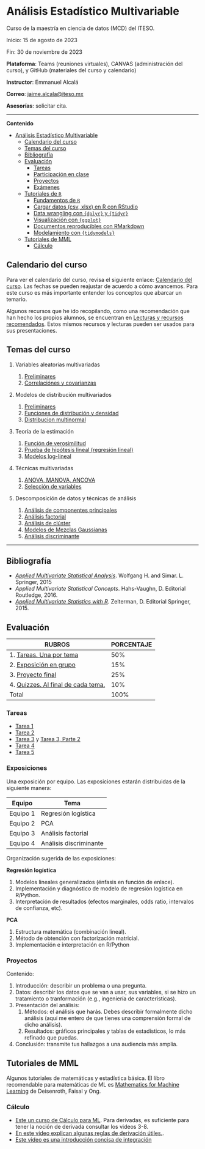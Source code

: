 # Análisis Estadístico Multivariable

Curso de la maestría en ciencia de datos (MCD) del ITESO.

Inicio: 15 de agosto de 2023

Fin: 30 de noviembre de 2023

**Plataforma**: Teams (reuniones virtuales), CANVAS (administración del curso), y GitHub (materiales del curso y calendario)

**Instructor**: Emmanuel Alcalá

**Correo**: <jaime.alcala@iteso.mx>

**Asesorías**: solicitar cita.

---

**Contenido**

- [Análisis Estadístico Multivariable](#análisis-estadístico-multivariable)
  - [Calendario del curso](#calendario-del-curso)
  - [Temas del curso](#temas-del-curso)
  - [Bibliografía](#bibliografía)
  - [Evaluación](#evaluación)
    - [Tareas](#tareas)
    - [Participación en clase](#participación-en-clase)
    - [Proyectos](#proyectos)
    - [Exámenes](#exámenes)
  - [Tutoriales de `R`](#tutoriales-de-r)
    - [Fundamentos de `R`](#fundamentos-de-r)
    - [Cargar datos (csv, xlsx) en R con RStudio](#cargar-datos-csv-xlsx-en-r-con-rstudio)
    - [Data wrangling con `{dplyr}` y `{tidyr}`](#data-wrangling-con-dplyr-y-tidyr)
    - [Visualización con `{ggplot}`](#visualización-con-ggplot)
    - [Documentos reproducibles con RMarkdown](#documentos-reproducibles-con-rmarkdown)
    - [Modelamiento con `{tidymodels}`](#modelamiento-con-tidymodels)
  - [Tutoriales de MML](#tutoriales-de-mml)
    - [Cálculo](#cálculo)

## Calendario del curso

Para ver el calendario del curso, revisa el siguiente enlace: [Calendario del curso](calendario_del_curso.md). Las fechas se pueden reajustar de acuerdo a cómo avancemos. Para este curso es más importante entender los conceptos que abarcar un temario.

Algunos recursos que he ido recopilando, como una recomendación que han hecho los propios alumnos, se encuentran en [Lecturas y recursos recomendados](lecturas_recursos.md). Estos mismos recursos y lecturas pueden ser usados para sus presentaciones.

## Temas del curso

1. Variables aleatorias multivariadas
   1. [Preliminares](https://nbviewer.org/github/jealcalat/AEM-ITESO/blob/main/tema_1/0-variables_cuantitativas.ipynb)
   2. [Correlaciónes y covarianzas](https://nbviewer.org/github/jealcalat/AEM-ITESO/blob/main/tema_1/1.1_correlaciones_covarianzas.ipynb)

2. Modelos de distribución multivariados
   
   1. [Preliminares](https://nbviewer.org/github/jealcalat/AEM-ITESO/blob/main/tema_2/2.0_preliminares.ipynb)
   2. [Funciones de distribución y densidad](https://nbviewer.org/github/jealcalat/AEM-ITESO/blob/main/tema_2/2.1_funciones_distribucion_densidad.ipynb)
   3. [Distribucion multinormal](https://nbviewer.org/github/jealcalat/AEM-ITESO/blob/main/tema_2/2.2_distribucion_multinormal.ipynb)

3. Teoría de la estimación

   1. [Función de verosimilitud](https://nbviewer.org/github/jealcalat/AEM-ITESO/blob/main/tema_3/3.1_funcion_verosimilitud_Vpython.ipynb)
   <!-- 2. [Prueba de verosimilitud](https://nbviewer.org/github/jealcalat/AEM-ITESO/blob/main/3_teoria_de_estimacion/3.2_prueba_verosimilitud.ipynb) -->
   2. [Prueba de hipótesis lineal (regresión lineal)](https://nbviewer.org/github/jealcalat/AEM-ITESO/blob/main/tema_3/3.3_prueba_hipotesis_lineal_Vpython.ipynb)
   3. [Modelos log-lineal](https://nbviewer.org/github/jealcalat/AEM-ITESO/blob/main/4_tecnicas_multivariadas/4.2_modelos_log-lineal.ipynb)
   <!-- 4. [Regresión logística](https://nbviewer.org/github/jealcalat/AEM-ITESO/blob/main/3_teoria_de_estimacion/3.4_regresion_logistica.ipynb) -->

4. Técnicas multivariadas

   1. [ANOVA, MANOVA, ANCOVA](https://nbviewer.org/github/jealcalat/AEM-ITESO/blob/main/4_tecnicas_multivariadas/4.1_anova_manova_ancova.ipynb)
   2. [Selección de variables](https://nbviewer.org/github/jealcalat/AEM-ITESO/blob/main/4_tecnicas_multivariadas/4.3_seleccion_de_variables)

5. Descomposición de datos y técnicas de análisis

   1. [Análisis de componentes principales](https://nbviewer.org/github/jealcalat/AEM-ITESO/blob/main/5_descomposicion_datos_tecnicas/5.1_analisis_de_componentes_principales.ipynb)
   2. [Análisis factorial](https://nbviewer.org/github/jealcalat/AEM-ITESO/blob/main/5_descomposicion_datos_tecnicas/5.2_analisis_factorial.ipynb)
   3. [Análisis de clúster](https://nbviewer.org/github/jealcalat/AEM-ITESO/blob/main/5_descomposicion_datos_tecnicas/5.3_analisis_de_cluster.ipynb)
   4. [Modelos de Mezclas Gaussianas]()
   5. [Análisis discriminante](https://nbviewer.org/github/jealcalat/AEM-ITESO/blob/main/5_descomposicion_datos_tecnicas/5.4_analisis_discriminante.ipynb)

---

## Bibliografía

- [_Applied Multivariate Statistical Analysis_](https://link.springer.com/content/pdf/10.1007/978-3-662-45171-7.pdf). Wolfgang H. and Simar. L. Springer, 2015
- _Applied Multivariate Statistical Concepts_. Hahs-Vaughn, D. Editorial Routledge, 2016.
- [_Applied Multivariate Statistics with R_](https://web.uniroma1.it/memotef/sites/default/files/file%20lezioni/102b_textbook.pdf). Zelterman, D. Editorial Springer, 2015.

## Evaluación

| RUBROS                                            | PORCENTAJE |
| ------------------------------------------------- | ---------- |
| 1. [Tareas. Una por tema](#tareas)                | 50%        |
| 2. [Exposición en grupo](#participación-en-clase) | 15%        |
| 3. [Proyecto final](#proyectos)                   | 25%        |
| 4. [Quizzes. Al final de cada tema.](#exámenes)   | 10%        |
| Total                                             | 100%       |

### Tareas

- [Tarea 1](tareas/tarea_1.md)
- [Tarea 2](tareas/tarea_2.md)
- [Tarea 3](tareas/tarea_3_pt1.md) y [Tarea 3, Parte 2](tareas/tarea_3_pt2.md)
- [Tarea 4](tareas/tarea_4.md)
- [Tarea 5](tareas/tarea_5.md)

### Exposiciones

Una exposición por equipo. Las exposiciones estarán distribuidas de la siguiente manera:

| Equipo   | Tema                   |
| -------- | ---------------------- |
| Equipo 1 | Regresión logística    |
| Equipo 2 | PCA                    |
| Equipo 3 | Análisis factorial     |
| Equipo 4 | Análisis discriminante |

Organización sugerida de las exposiciones:

**Regresión logística**

1. Modelos lineales generalizados (énfasis en función de enlace).
2. Implementación y diagnóstico de modelo de regresión logística en R/Python.
3. Interpretación de resultados (efectos marginales, odds ratio, intervalos de confianza, etc).

**PCA**

1. Estructura matemática (combinación lineal).
2. Método de obtención con factorización matricial.
3. Implementación e interpretación en R/Python

### Proyectos

Contenido:

1. Introducción: describir un problema o una pregunta. 
2. Datos: describir los datos que se van a usar, sus variables, si se hizo un tratamiento o tranformación (e.g., ingeniería de características).
3. Presentación del análisis:
   1. Métodos: el análisis que harás. Debes describir formalmente dicho análisis (aquí me entero de que tienes una comprensión formal de dicho análisis).
   2. Resultados: gráficos principales y tablas de estadísticos, lo más refinado que puedas.
4. Conclusión: transmite tus hallazgos a una audiencia más amplia.


## Tutoriales de MML

Algunos tutoriales de matemáticas y estadística básica. El libro recomendable para matemáticas de ML es [Mathematics for Machine Learning](/refs/mml-book.pdf) de Deisenroth, Faisal y Ong.

### Cálculo

- [Este un curso de Cálculo para ML](https://www.youtube.com/watch?v=-J_GKa_2TPQ&list=PLiiljHvN6z193BBzS0Ln8NnqQmzimTW23&index=3). Para derivadas, es suficiente para tener la noción de derivada consultar los videos 3-8.
- [En este video explican algunas reglas de derivación útiles.](https://www.youtube.com/watch?v=aVNa-J8iB5I).
- [Este video es una introducción concisa de integración](https://www.youtube.com/watch?v=Ec-cGjh0Fr0)
